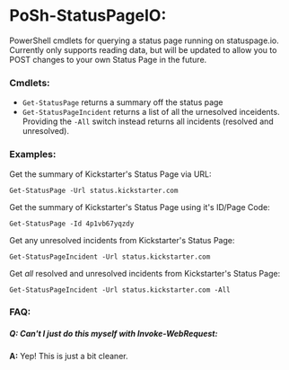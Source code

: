 # PoSh-StatusPageIO:
PowerShell cmdlets for querying a status page running on statuspage.io.
Currently only supports reading data, but will be updated to allow you to POST changes to your own Status Page in the future.

### Cmdlets:

  - `Get-StatusPage` returns a summary off the status page
  - `Get-StatusPageIncident` returns a list of all the urnesolved inceidents. Providing the `-All` switch instead returns all incidents (resolved and unresolved).

### Examples:

Get the summary of Kickstarter's Status Page via URL:
```
Get-StatusPage -Url status.kickstarter.com
```

Get the summary of Kickstarter's Status Page using it's ID/Page Code:
```
Get-StatusPage -Id 4p1vb67yqzdy
```

Get any unresolved incidents from Kickstarter's Status Page:
```
Get-StatusPageIncident -Url status.kickstarter.com
```

Get _all_ resolved and unresolved incidents from Kickstarter's Status Page:
```
Get-StatusPageIncident -Url status.kickstarter.com -All
```

### FAQ:

##### Q: Can't I just do this myself with Invoke-WebRequest:
**A:** Yep! This is just a bit cleaner.